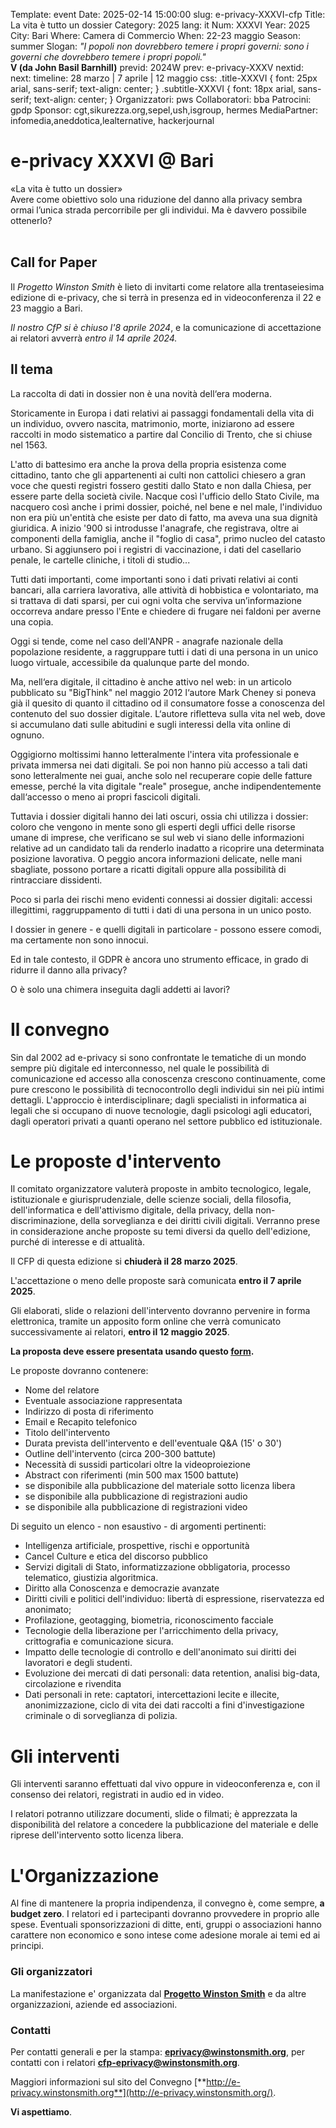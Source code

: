 Template: event
Date: 2025-02-14 15:00:00
slug: e-privacy-XXXVI-cfp
Title: La vita è tutto un dossier
Category: 2025
lang: it
Num: XXXVI
Year: 2025
City: Bari
Where: Camera di Commercio
When: 22-23 maggio
Season: summer
Slogan: <i>"I popoli non dovrebbero temere i propri governi: sono i governi che dovrebbero temere i propri popoli."</i><br/><b>V (da John Basil Barnhill)</b>
previd: 2024W
prev: e-privacy-XXXV
nextid:
next:
timeline: 28 marzo | 7 aprile | 12 maggio
css: .title-XXXVI { font: 25px arial, sans-serif; text-align: center; }   .subtitle-XXXVI { font: 18px arial, sans-serif; text-align: center; }
Organizzatori: pws
Collaboratori: bba 
Patrocini: gpdp 
Sponsor: cgt,sikurezza.org,sepel,ush,isgroup, hermes
MediaPartner: infomedia,aneddotica,lealternative, hackerjournal


e-privacy XXXVI @ Bari
===============================

<div class="title-XXXVI">«La vita è tutto un dossier»</div>

<div class="subtitle-XXXVI">Avere come obiettivo solo una riduzione del danno alla privacy sembra ormai l’unica strada percorribile per gli individui. Ma è davvero possibile ottenerlo?</div>

<br>

<!-- b class="avviso">Attenzione: Il CFP di questa edizione si è chiuso il 10 maggio.</b -->
<!-- b class="avviso">Attenzione:</b> Questa edizione di e-privacy sarà a numero chiuso. 
Per iscriversi in lista d'attesa per l'accesso compilare questo <a href="/iscrizione-lista-dattesa-eprivacy.html">form</a>. Grazie. -->


Call for Paper
--------------

Il *Progetto Winston Smith* è lieto di invitarti come relatore alla trentaseiesima edizione di e-privacy, che si terrà in presenza ed in videoconferenza  il 22 e 23 maggio a Bari.

*Il nostro CfP si è chiuso l'8 aprile 2024*, e la comunicazione di
accettazione ai relatori avverrà *entro il 14 aprile 2024.*

Il tema
-------

La raccolta di dati in dossier non è una novità dell‘era moderna.

Storicamente in Europa i dati relativi ai passaggi fondamentali della vita di un individuo, ovvero nascita, matrimonio, morte, iniziarono ad essere raccolti in modo sistematico a partire dal Concilio di Trento, che si chiuse nel 1563. 

L'atto di battesimo era anche la prova della propria esistenza come cittadino, tanto che gli appartenenti ai culti non cattolici chiesero a gran voce che questi registri fossero gestiti dallo Stato e non dalla Chiesa, per essere parte della società civile. Nacque così l'ufficio dello Stato Civile, ma nacquero così anche i primi dossier, poiché, nel bene e nel male, l'individuo non era più un'entità che esiste per dato di fatto, ma aveva una sua dignità giuridica. 
A inizio '900 si introdusse l'anagrafe, che registrava, oltre ai componenti della famiglia, anche il "foglio di casa", primo nucleo del catasto urbano. Si aggiunsero poi i registri di vaccinazione, i dati del casellario penale, le cartelle cliniche, i titoli di studio... 

Tutti dati importanti, come importanti sono i dati privati relativi ai conti bancari, alla carriera lavorativa, alle attività di hobbistica e volontariato, ma si trattava di dati sparsi, per cui ogni volta che serviva un’informazione occorreva andare presso l'Ente e chiedere di frugare nei faldoni per averne una copia.

Oggi si tende, come nel caso dell'ANPR - anagrafe nazionale della popolazione residente, a raggruppare tutti i dati di una persona in un unico luogo virtuale, accessibile da qualunque parte del mondo.

Ma, nell‘era digitale, il cittadino è anche attivo nel web: in un articolo pubblicato su "BigThink" nel maggio 2012 l‘autore Mark Cheney si poneva già il quesito di quanto il cittadino od il consumatore fosse a conoscenza del contenuto del suo dossier digitale. L‘autore rifletteva sulla vita nel web, dove si accumulano dati sulle abitudini e sugli interessi della vita online di ognuno. 

Oggigiorno moltissimi hanno letteralmente l'intera vita professionale e privata immersa nei dati digitali. Se poi non hanno più accesso a tali dati sono letteralmente nei guai, anche solo nel recuperare copie delle fatture emesse, perché la vita digitale "reale" prosegue, anche indipendentemente dall‘accesso o meno ai propri fascicoli digitali.

Tuttavia i dossier digitali hanno dei lati oscuri, ossia chi utilizza i dossier: coloro che vengono  in mente sono gli esperti degli uffici delle risorse umane di imprese, che verificano se sul web vi siano delle informazioni relative ad un candidato tali da renderlo inadatto a ricoprire una determinata posizione lavorativa. O peggio ancora informazioni delicate, nelle mani sbagliate, possono portare a ricatti digitali oppure alla possibilità di rintracciare dissidenti. 

Poco si parla dei rischi meno evidenti connessi ai dossier digitali: accessi illegittimi, raggruppamento di tutti i dati di una persona in un unico posto. 

I dossier in genere - e quelli digitali in particolare - possono essere comodi, ma certamente non sono innocui. 

Ed in tale contesto, il GDPR è ancora uno strumento efficace, in grado di ridurre il danno alla privacy? 

O è solo una chimera inseguita dagli addetti ai lavori?
 

Il convegno
===========

Sin dal 2002 ad e-privacy si sono confrontate le tematiche di un mondo
sempre più digitale ed interconnesso, nel quale le possibilità di
comunicazione ed accesso alla conoscenza crescono continuamente, come
pure crescono le possibilità di tecnocontrollo degli individui sin nei
più intimi dettagli. L'approccio è interdisciplinare; dagli specialisti
in informatica ai legali che si occupano di nuove tecnologie, dagli
psicologi agli educatori, dagli operatori privati a quanti operano nel
settore pubblico ed istituzionale.

Le proposte d'intervento
=========================

Il comitato organizzatore valuterà proposte in ambito tecnologico,
legale, istituzionale e giurisprudenziale, delle scienze sociali, della
filosofia, dell'informatica e dell'attivismo digitale, della privacy,
della non-discriminazione, della sorveglianza e dei diritti civili
digitali. Verranno prese in considerazione anche proposte su temi
diversi da quello dell'edizione, purché di interesse e di attualità.

Il CFP di questa edizione si **chiuderà il 28 marzo 2025**.

L'accettazione o meno delle proposte sarà comunicata **entro il 7 aprile 2025**.

Gli elaborati, slide o relazioni dell'intervento dovranno pervenire in
forma elettronica, tramite un apposito form online che verrà comunicato successivamente ai relatori, **entro il 12 maggio 2025**.

**La proposta deve essere presentata usando questo [form](/e-privacy-XXXVI-proposta.html).**

Le proposte dovranno contenere:

-   Nome del relatore
-   Eventuale associazione rappresentata
-   Indirizzo di posta di riferimento
-   Email e Recapito telefonico
-   Titolo dell'intervento
-   Durata prevista dell'intervento e dell'eventuale Q&A (15' o 30')
-   Outline dell'intervento (circa 200-300 battute)
-   Necessità di sussidi particolari oltre la videoproiezione
-   Abstract con riferimenti (min 500 max 1500 battute)
-   se disponibile alla pubblicazione del materiale sotto licenza libera
-   se disponibile alla pubblicazione di registrazioni audio
-   se disponibile alla pubblicazione di registrazioni video

Di seguito un elenco - non esaustivo - di argomenti pertinenti:

-   Intelligenza artificiale, prospettive, rischi e opportunità
-   Cancel Culture e etica del discorso pubblico
-   Servizi digitali di Stato, informatizzazione obbligatoria, processo
    telematico, giustizia algoritmica.
-   Diritto alla Conoscenza e democrazie avanzate
-   Diritti civili e politici dell'individuo: libertà di espressione,
    riservatezza ed anonimato;
-   Profilazione, geotagging, biometria, riconoscimento facciale
-   Tecnologie della liberazione per l'arricchimento della privacy,
    crittografia e comunicazione sicura.
-   Impatto delle tecnologie di controllo e dell'anonimato sui diritti
    dei lavoratori e degli studenti.
-   Evoluzione dei mercati di dati personali: data retention, analisi
    big-data, circolazione e rivendita
-   Dati personali in rete: captatori, intercettazioni lecite e
    illecite, anonimizzazione, ciclo di vita dei dati raccolti a fini
    d'investigazione criminale o di sorveglianza di polizia.

Gli interventi
==============

Gli interventi saranno effettuati dal vivo oppure in videoconferenza e,
con il consenso dei relatori, registrati in audio ed in video.

I relatori potranno utilizzare documenti, slide o filmati; è apprezzata
la disponibilità del relatore a concedere la pubblicazione del materiale
e delle riprese dell'intervento sotto licenza libera.

L'Organizzazione
=================

Al fine di mantenere la propria indipendenza, il convegno è, come
sempre, **a budget zero**. I relatori ed i partecipanti dovranno
provvedere in proprio alle spese. Eventuali sponsorizzazioni di ditte,
enti, gruppi o associazioni hanno carattere non economico e sono intese
come adesione morale ai temi ed ai principi.

### Gli organizzatori

La manifestazione e' organizzata dal [**Progetto Winston Smith**](http://pws.winstonsmith.org/)
 e da altre organizzazioni, aziende ed associazioni.

### Contatti

Per contatti generali e per la stampa:
[**eprivacy@winstonsmith.org**](mailto:eprivacy@winstonsmith.org), per
contatti con i relatori
[**cfp-eprivacy@winstonsmith.org**](mailto:cfp-eprivacy@winstonsmith.org).

Maggiori informazioni sul sito del Convegno
[**http://e-privacy.winstonsmith.org**](http://e-privacy.winstonsmith.org/).

**Vi aspettiamo**.

